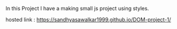 In this Project I have a making small js project using styles.

hosted link : https://sandhyasawalkar1999.github.io/DOM-project-1/
